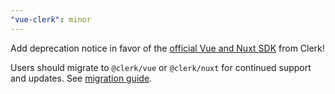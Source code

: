 ```yaml
---
"vue-clerk": minor
---
```


Add deprecation notice in favor of the [official Vue and Nuxt SDK](https://clerk.com/changelog/2025-01-07-vue-and-nuxt-sdk) from Clerk!

Users should migrate to `@clerk/vue` or `@clerk/nuxt` for continued support and updates. See [migration guide](https://clerk.com/docs/references/vue/migrating-from-vue-community-sdk).
